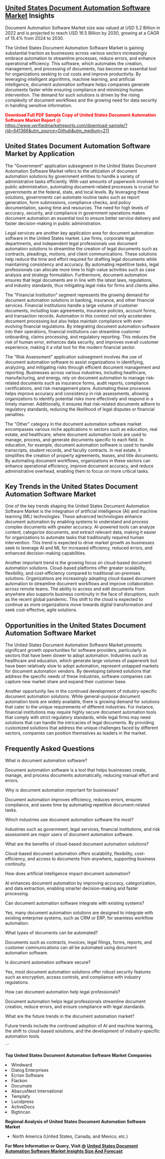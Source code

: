 <h2><a href="https://www.verifiedmarketreports.com/download-sample/?rid=641366&amp;utm_source=Github&amp;utm_medium=211" target="_blank">United States Document Automation Software Market</a> Insights</h2><p>Document Automation Software Market size was valued at USD 5.2 Billion in 2022 and is projected to reach USD 16.5 Billion by 2030, growing at a CAGR of 15.4% from 2024 to 2030.</p><p><p>The United States Document Automation Software Market is gaining substantial traction as businesses across various sectors increasingly embrace automation to streamline processes, reduce errors, and enhance operational efficiency. This software, which automates the creation, management, and processing of documents, has become an essential tool for organizations seeking to cut costs and improve productivity. By leveraging intelligent algorithms, machine learning, and artificial intelligence, document automation software helps companies generate documents faster while ensuring compliance and minimizing human intervention. The demand for such solutions is driven by the rising complexity of document workflows and the growing need for data security in handling sensitive information.</p><p><p><span class=""><span style="color: #ff0000;"><strong>Download Full PDF Sample Copy of United States Document Automation Software Market Report</strong> @ </span><a href="https://www.verifiedmarketreports.com/download-sample/?rid=641366&amp;utm_source=Github&amp;utm_medium=211" target="_blank">https://www.verifiedmarketreports.com/download-sample/?rid=641366&amp;utm_source=Github&amp;utm_medium=211</a></span></p></p><h2>United States Document Automation Software Market by Application</h2><p>The "Government" application subsegment in the United States Document Automation Software Market refers to the utilization of document automation solutions by government entities to handle a variety of administrative tasks efficiently. With vast amounts of paperwork involved in public administration, automating document-related processes is crucial for governments at the federal, state, and local levels. By leveraging these solutions, governments can automate routine tasks such as report generation, form submissions, compliance checks, and policy documentation, saving time and resources. The need for high levels of accuracy, security, and compliance in government operations makes document automation an essential tool to ensure better service delivery and faster decision-making in public administration.</p><p>Legal services are another key application area for document automation software in the United States market. Law firms, corporate legal departments, and independent legal professionals use document automation solutions to streamline the creation of legal documents such as contracts, pleadings, motions, and client communications. These solutions help reduce the time and effort required for drafting legal documents while maintaining consistency and accuracy. By automating repetitive tasks, legal professionals can allocate more time to high-value activities such as case analysis and strategy formulation. Furthermore, document automation ensures that legal documents are in line with the latest laws, regulations, and industry standards, thus mitigating legal risks for firms and clients alike.</p><p>The "Financial Institution" segment represents the growing demand for document automation solutions in banking, insurance, and other financial services. Financial institutions handle a large volume of customer documents, including loan agreements, insurance policies, account forms, and transaction records. Automation in this context not only accelerates document processing but also helps maintain compliance with ever-evolving financial regulations. By integrating document automation software into their operations, financial institutions can streamline customer onboarding, claims processing, and regulatory reporting. This reduces the risk of human error, enhances data security, and improves overall customer experience, making it a vital tool for the modern financial sector.</p><p>The "Risk Assessment" application subsegment involves the use of document automation software to assist organizations in identifying, analyzing, and mitigating risks through efficient document management and reporting. Businesses across various industries, including healthcare, manufacturing, and energy, rely on document automation to manage risk-related documents such as insurance forms, audit reports, compliance certifications, and risk management plans. Automating these processes helps improve accuracy and consistency in risk assessments, allowing organizations to identify potential risks more effectively and respond in a timely manner. Additionally, it ensures that risk-related documents adhere to regulatory standards, reducing the likelihood of legal disputes or financial penalties.</p><p>The "Other" category in the document automation software market encompasses various niche applications in sectors such as education, real estate, and healthcare, where document automation tools are used to manage, process, and generate documents specific to each field. In education, for example, document automation software is used to handle transcripts, student records, and faculty contracts. In real estate, it simplifies the creation of property agreements, leases, and title documents. By automating document workflows, organizations in these sectors can enhance operational efficiency, improve document accuracy, and reduce administrative overhead, enabling them to focus on more critical tasks.</p><h2>Key Trends in the United States Document Automation Software Market</h2><p>One of the key trends shaping the United States Document Automation Software Market is the integration of artificial intelligence (AI) and machine learning (ML) technologies. These advanced technologies enhance document automation by enabling systems to understand and process complex documents with greater accuracy. AI-powered tools can analyze content, categorize documents, and extract relevant data, making it easier for organizations to automate tasks that traditionally required human intervention. This trend is expected to drive market growth as businesses seek to leverage AI and ML for increased efficiency, reduced errors, and enhanced decision-making capabilities.</p><p>Another important trend is the growing focus on cloud-based document automation solutions. Cloud-based platforms offer greater scalability, flexibility, and cost-efficiency compared to traditional on-premises solutions. Organizations are increasingly adopting cloud-based document automation to streamline document workflows and improve collaboration across remote teams. The ability to access and edit documents from anywhere also supports business continuity in the face of disruptions, such as the recent global pandemic. This shift to the cloud is expected to continue as more organizations move towards digital transformation and seek cost-effective, agile solutions.</p><h2>Opportunities in the United States Document Automation Software Market</h2><p>The United States Document Automation Software Market presents significant growth opportunities for software providers, particularly in sectors that have been slower to adopt automation. Industries such as healthcare and education, which generate large volumes of paperwork but have been relatively slow to adopt automation, represent untapped markets for document automation vendors. By developing tailored solutions that address the specific needs of these industries, software companies can capture new market share and expand their customer base.</p><p>Another opportunity lies in the continued development of industry-specific document automation solutions. While general-purpose document automation tools are widely available, there is growing demand for solutions that cater to the unique requirements of different industries. For instance, financial institutions may require highly secure document automation tools that comply with strict regulatory standards, while legal firms may need solutions that can handle the intricacies of legal documents. By providing customized solutions that address the unique challenges faced by different sectors, companies can position themselves as leaders in the market.</p><h2>Frequently Asked Questions</h2><p>What is document automation software?</p><p>Document automation software is a tool that helps businesses create, manage, and process documents automatically, reducing manual effort and errors.</p><p>Why is document automation important for businesses?</p><p>Document automation improves efficiency, reduces errors, ensures compliance, and saves time by automating repetitive document-related tasks.</p><p>Which industries use document automation software the most?</p><p>Industries such as government, legal services, financial institutions, and risk assessment are major users of document automation software.</p><p>What are the benefits of cloud-based document automation solutions?</p><p>Cloud-based document automation offers scalability, flexibility, cost-efficiency, and access to documents from anywhere, supporting business continuity.</p><p>How does artificial intelligence impact document automation?</p><p>AI enhances document automation by improving accuracy, categorization, and data extraction, enabling smarter decision-making and faster processing.</p><p>Can document automation software integrate with existing systems?</p><p>Yes, many document automation solutions are designed to integrate with existing enterprise systems, such as CRM or ERP, for seamless workflow automation.</p><p>What types of documents can be automated?</p><p>Documents such as contracts, invoices, legal filings, forms, reports, and customer communications can all be automated using document automation software.</p><p>Is document automation software secure?</p><p>Yes, most document automation solutions offer robust security features such as encryption, access controls, and compliance with industry regulations.</p><p>How can document automation help legal professionals?</p><p>Document automation helps legal professionals streamline document creation, reduce errors, and ensure compliance with legal standards.</p><p>What are the future trends in the document automation market?</p><p>Future trends include the continued adoption of AI and machine learning, the shift to cloud-based solutions, and the development of industry-specific automation tools.</p>```</p><p><strong>Top United States Document Automation Software Market Companies</strong></p><div data-test-id=""><p><li>Windward</li><li> Dialog Enterprises</li><li> Ecrion Software</li><li> Flackon</li><li> Documate</li><li> AbacusNext International</li><li> Templafy</li><li> Lucidpress</li><li> ActiveDocs</li><li> Bigtincan</li></p><div><strong>Regional Analysis of&nbsp;United States Document Automation Software Market</strong></div><ul><li dir="ltr"><p dir="ltr">North America&nbsp;(United States, Canada, and Mexico, etc.)</p></li></ul><p><strong>For More Information or Query, Visit @&nbsp;</strong><strong><a href="https://www.verifiedmarketreports.com/product/document-automation-software-market/?utm_source=Github&amp;utm_medium=211" target="_blank">United States Document Automation Software Market Insights Size And Forecast</a></strong></p></div>
